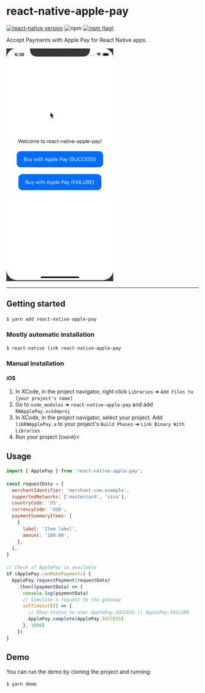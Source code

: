 
# react-native-apple-pay
[![react-native version](https://img.shields.io/badge/react--native-0.41-0ba7d3.svg?style=flat-square)](https://github.com/facebook/react-native/releases/tag/v0.41.0)
![npm](https://img.shields.io/npm/dw/react-native-apple-pay.svg?style=flat-square)
[![npm (tag)](https://img.shields.io/npm/v/react-native-apple-pay/latest.svg?style=flat-square)](https://github.com/busfor/react-native-apple-pay/tree/master)

Accept Payments with Apple Pay for React Native apps.

<div>
<img width="280px" src="simulator.gif" />
</div>

---

## Getting started

`$ yarn add react-native-apple-pay`

### Mostly automatic installation

`$ react-native link react-native-apple-pay`

### Manual installation


#### iOS

1. In XCode, in the project navigator, right click `Libraries` ➜ `Add Files to [your project's name]`
2. Go to `node_modules` ➜ `react-native-apple-pay` and add `RNApplePay.xcodeproj`
3. In XCode, in the project navigator, select your project. Add `libRNApplePay.a` to your project's `Build Phases` ➜ `Link Binary With Libraries`
4. Run your project (`Cmd+R`)<


## Usage
```javascript
import { ApplePay } from 'react-native-apple-pay';

const requestData = {
  merchantIdentifier: 'merchant.com.example',
  supportedNetworks: ['mastercard', 'visa'],
  countryCode: 'US',
  currencyCode: 'USD',
  paymentSummaryItems: [
    {
      label: 'Item label',
      amount: '100.00',
    },
  ],
}

// Check if ApplePay is available
if (ApplePay.canMakePayments) {
  ApplePay.requestPayment(requestData)
    .then((paymentData) => {
      console.log(paymentData)
      // Simulate a request to the gateway
      setTimeout(() => {
        // Show status to user ApplePay.SUCCESS || ApplePay.FAILURE
        ApplePay.complete(ApplePay.SUCCESS)
      }, 1000)
    })
}
```

## Demo
You can run the demo by cloning the project and running:

`$ yarn demo`
